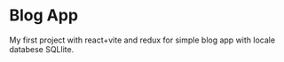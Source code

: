 # Blog App

My first project with react+vite and redux for simple blog app with locale databese SQLlite.
